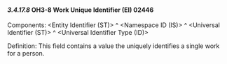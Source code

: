 #### *3.4.17.8* OH3-8 Work Unique Identifier (EI) 02446

Components: &lt;Entity Identifier (ST)> ^ &lt;Namespace ID (IS)> ^ &lt;Universal Identifier (ST)> ^ &lt;Universal Identifier Type (ID)>

Definition: This field contains a value the uniquely identifies a single work for a person.
